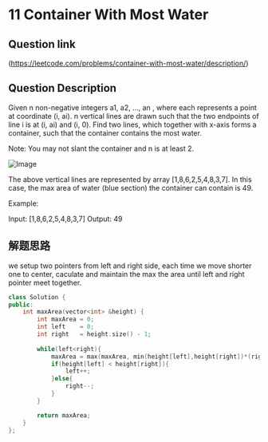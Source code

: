 # 11 Container With Most Water

## Question link
(https://leetcode.com/problems/container-with-most-water/description/)

## Question Description
Given n non-negative integers a1, a2, ..., an , where each represents a point at coordinate (i, ai). n vertical lines are drawn such that the two endpoints of line i is at (i, ai) and (i, 0). Find two lines, which together with x-axis forms a container, such that the container contains the most water.

Note: You may not slant the container and n is at least 2.

 ![Image](https://s3-lc-upload.s3.amazonaws.com/uploads/2018/07/17/question_11.jpg)


The above vertical lines are represented by array [1,8,6,2,5,4,8,3,7]. In this case, the max area of water (blue section) the container can contain is 49.


Example:

Input: [1,8,6,2,5,4,8,3,7]
Output: 49



## 解题思路
we setup two pointers from left and right side, each time we move shorter one to center, caculate and maintain the max the area
until left and right pointer meet together.

```c++
class Solution {
public:
    int maxArea(vector<int> &height) {
        int maxArea = 0;
        int left    = 0;
        int right   = height.size() - 1;
        
        while(left<right){
            maxArea = max(maxArea, min(height[left],height[right])*(right-left)); //why right-left??
            if(height[left] < height[right]){
                left++;
            }else{
                right--;
            }
        }

    	return maxArea;
    }
};
```